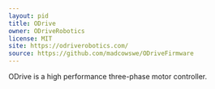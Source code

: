 ```yaml
---
layout: pid
title: ODrive
owner: ODriveRobotics
license: MIT
site: https://odriverobotics.com/
source: https://github.com/madcowswe/ODriveFirmware
---
```

ODrive is a high performance three-phase motor controller.
